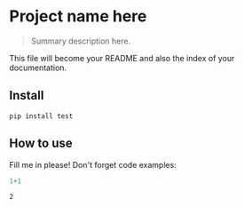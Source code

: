 # Project name here
> Summary description here.


This file will become your README and also the index of your documentation.

## Install

`pip install test`

## How to use

Fill me in please! Don't forget code examples:

```python
1+1
```




    2


